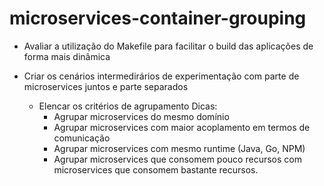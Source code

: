 # microservices-container-grouping

- Avaliar a utilização do Makefile para facilitar o build das aplicações de forma mais dinâmica

- Criar os cenários intermedirários de experimentação com parte de microservices juntos e parte separados
    - Elencar os critérios de agrupamento
    Dicas:
        - Agrupar microservices do mesmo domínio
        - Agrupar microservices com maior acoplamento em termos de comunicação
        - Agrupar microservices com mesmo runtime (Java, Go, NPM)
        - Agrupar microservices que consomem pouco recursos com microservices que consomem bastante recursos.
        